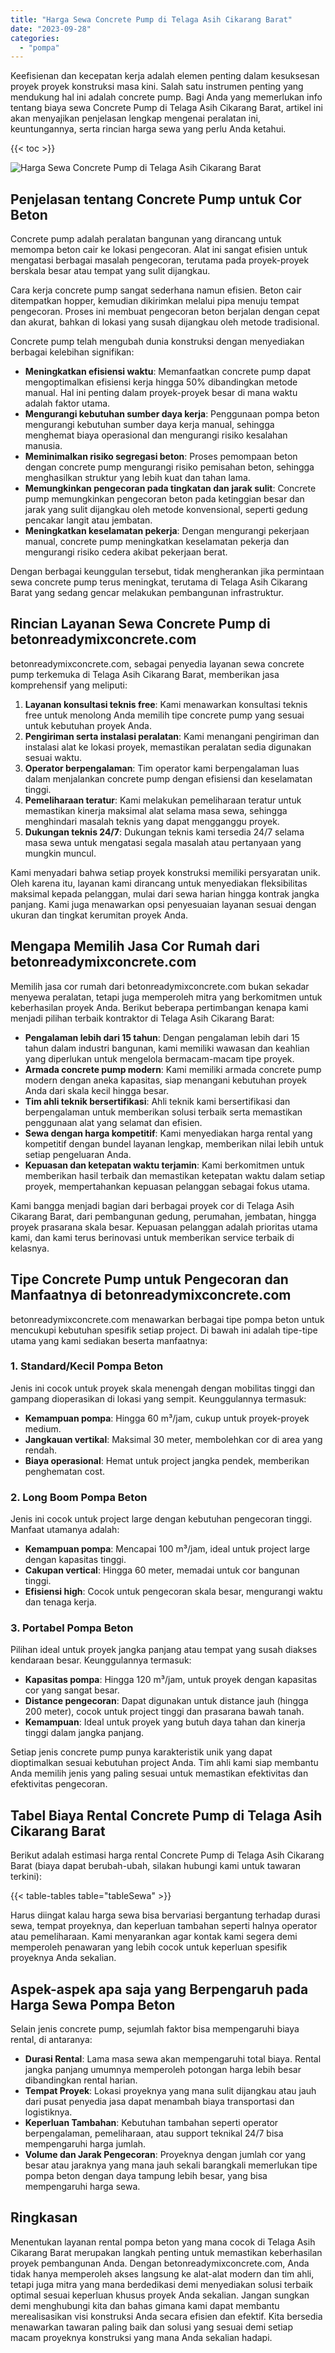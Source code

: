 ```yaml
---
title: "Harga Sewa Concrete Pump di Telaga Asih Cikarang Barat"
date: "2023-09-28"
categories: 
  - "pompa"
---
```


Keefisienan dan kecepatan kerja adalah elemen penting dalam kesuksesan proyek proyek konstruksi masa kini. Salah satu instrumen penting yang mendukung hal ini adalah concrete pump. Bagi Anda yang memerlukan info tentang biaya sewa Concrete Pump di Telaga Asih Cikarang Barat, artikel ini akan menyajikan penjelasan lengkap mengenai peralatan ini, keuntungannya, serta rincian harga sewa yang perlu Anda ketahui.

{{< toc >}}

![Harga Sewa Concrete Pump di Telaga Asih Cikarang Barat](https://betoncor8.github.io/pump/concrete-pump%20(25).png)

## Penjelasan tentang Concrete Pump untuk Cor Beton

Concrete pump adalah peralatan bangunan yang dirancang untuk memompa beton cair ke lokasi pengecoran. Alat ini sangat efisien untuk mengatasi berbagai masalah pengecoran, terutama pada proyek-proyek berskala besar atau tempat yang sulit dijangkau.

Cara kerja concrete pump sangat sederhana namun efisien. Beton cair ditempatkan hopper, kemudian dikirimkan melalui pipa menuju tempat pengecoran. Proses ini membuat pengecoran beton berjalan dengan cepat dan akurat, bahkan di lokasi yang susah dijangkau oleh metode tradisional.

Concrete pump telah mengubah dunia konstruksi dengan menyediakan berbagai kelebihan signifikan:

- **Meningkatkan efisiensi waktu**: Memanfaatkan concrete pump dapat mengoptimalkan efisiensi kerja hingga 50% dibandingkan metode manual. Hal ini penting dalam proyek-proyek besar di mana waktu adalah faktor utama.
- **Mengurangi kebutuhan sumber daya kerja**: Penggunaan pompa beton mengurangi kebutuhan sumber daya kerja manual, sehingga menghemat biaya operasional dan mengurangi risiko kesalahan manusia.
- **Meminimalkan risiko segregasi beton**: Proses pemompaan beton dengan concrete pump mengurangi risiko pemisahan beton, sehingga menghasilkan struktur yang lebih kuat dan tahan lama.
- **Memungkinkan pengecoran pada tingkatan dan jarak sulit**: Concrete pump memungkinkan pengecoran beton pada ketinggian besar dan jarak yang sulit dijangkau oleh metode konvensional, seperti gedung pencakar langit atau jembatan.
- **Meningkatkan keselamatan pekerja**: Dengan mengurangi pekerjaan manual, concrete pump meningkatkan keselamatan pekerja dan mengurangi risiko cedera akibat pekerjaan berat.

Dengan berbagai keunggulan tersebut, tidak mengherankan jika permintaan sewa concrete pump terus meningkat, terutama di Telaga Asih Cikarang Barat yang sedang gencar melakukan pembangunan infrastruktur.

## Rincian Layanan Sewa Concrete Pump di betonreadymixconcrete.com

betonreadymixconcrete.com, sebagai penyedia layanan sewa concrete pump terkemuka di Telaga Asih Cikarang Barat, memberikan jasa komprehensif yang meliputi:

1. **Layanan konsultasi teknis free**: Kami menawarkan konsultasi teknis free untuk menolong Anda memilih tipe concrete pump yang sesuai untuk kebutuhan proyek Anda.
2. **Pengiriman serta instalasi peralatan**: Kami menangani pengiriman dan instalasi alat ke lokasi proyek, memastikan peralatan sedia digunakan sesuai waktu.
3. **Operator berpengalaman**: Tim operator kami berpengalaman luas dalam menjalankan concrete pump dengan efisiensi dan keselamatan tinggi.
4. **Pemeliharaan teratur**: Kami melakukan pemeliharaan teratur untuk memastikan kinerja maksimal alat selama masa sewa, sehingga menghindari masalah teknis yang dapat mengganggu proyek.
5. **Dukungan teknis 24/7**: Dukungan teknis kami tersedia 24/7 selama masa sewa untuk mengatasi segala masalah atau pertanyaan yang mungkin muncul.

Kami menyadari bahwa setiap proyek konstruksi memiliki persyaratan unik. Oleh karena itu, layanan kami dirancang untuk menyediakan fleksibilitas maksimal kepada pelanggan, mulai dari sewa harian hingga kontrak jangka panjang. Kami juga menawarkan opsi penyesuaian layanan sesuai dengan ukuran dan tingkat kerumitan proyek Anda.

## Mengapa Memilih Jasa Cor Rumah dari betonreadymixconcrete.com

Memilih jasa cor rumah dari betonreadymixconcrete.com bukan sekadar menyewa peralatan, tetapi juga memperoleh mitra yang berkomitmen untuk keberhasilan proyek Anda. Berikut beberapa pertimbangan kenapa kami menjadi pilihan terbaik kontraktor di Telaga Asih Cikarang Barat:

- **Pengalaman lebih dari 15 tahun**: Dengan pengalaman lebih dari 15 tahun dalam industri bangunan, kami memiliki wawasan dan keahlian yang diperlukan untuk mengelola bermacam-macam tipe proyek.
- **Armada concrete pump modern**: Kami memiliki armada concrete pump modern dengan aneka kapasitas, siap menangani kebutuhan proyek Anda dari skala kecil hingga besar.
- **Tim ahli teknik bersertifikasi**: Ahli teknik kami bersertifikasi dan berpengalaman untuk memberikan solusi terbaik serta memastikan penggunaan alat yang selamat dan efisien.
- **Sewa dengan harga kompetitif**: Kami menyediakan harga rental yang kompetitif dengan bundel layanan lengkap, memberikan nilai lebih untuk setiap pengeluaran Anda.
- **Kepuasan dan ketepatan waktu terjamin**: Kami berkomitmen untuk memberikan hasil terbaik dan memastikan ketepatan waktu dalam setiap proyek, mempertahankan kepuasan pelanggan sebagai fokus utama.

Kami bangga menjadi bagian dari berbagai proyek cor di Telaga Asih Cikarang Barat, dari pembangunan gedung, perumahan, jembatan, hingga proyek prasarana skala besar. Kepuasan pelanggan adalah prioritas utama kami, dan kami terus berinovasi untuk memberikan service terbaik di kelasnya.

## Tipe Concrete Pump untuk Pengecoran dan Manfaatnya di betonreadymixconcrete.com

betonreadymixconcrete.com menawarkan berbagai tipe pompa beton untuk mencukupi kebutuhan spesifik setiap project. Di bawah ini adalah tipe-tipe utama yang kami sediakan beserta manfaatnya:

### 1\. Standard/Kecil Pompa Beton

Jenis ini cocok untuk proyek skala menengah dengan mobilitas tinggi dan gampang dioperasikan di lokasi yang sempit. Keunggulannya termasuk:

- **Kemampuan pompa**: Hingga 60 m³/jam, cukup untuk proyek-proyek medium.
- **Jangkauan vertikal**: Maksimal 30 meter, membolehkan cor di area yang rendah.
- **Biaya operasional**: Hemat untuk project jangka pendek, memberikan penghematan cost.

### 2\. Long Boom Pompa Beton

Jenis ini cocok untuk project large dengan kebutuhan pengecoran tinggi. Manfaat utamanya adalah:

- **Kemampuan pompa**: Mencapai 100 m³/jam, ideal untuk project large dengan kapasitas tinggi.
- **Cakupan vertical**: Hingga 60 meter, memadai untuk cor bangunan tinggi.
- **Efisiensi high**: Cocok untuk pengecoran skala besar, mengurangi waktu dan tenaga kerja.

### 3\. Portabel Pompa Beton

Pilihan ideal untuk proyek jangka panjang atau tempat yang susah diakses kendaraan besar. Keunggulannya termasuk:

- **Kapasitas pompa**: Hingga 120 m³/jam, untuk proyek dengan kapasitas cor yang sangat besar.
- **Distance pengecoran**: Dapat digunakan untuk distance jauh (hingga 200 meter), cocok untuk project tinggi dan prasarana bawah tanah.
- **Kemampuan**: Ideal untuk proyek yang butuh daya tahan dan kinerja tinggi dalam jangka panjang.

Setiap jenis concrete pump punya karakteristik unik yang dapat dioptimalkan sesuai kebutuhan project Anda. Tim ahli kami siap membantu Anda memilih jenis yang paling sesuai untuk memastikan efektivitas dan efektivitas pengecoran.

## Tabel Biaya Rental Concrete Pump di Telaga Asih Cikarang Barat

Berikut adalah estimasi harga rental Concrete Pump di Telaga Asih Cikarang Barat (biaya dapat berubah-ubah, silakan hubungi kami untuk tawaran terkini):

{{< table-tables table="tableSewa" >}}

Harus diingat kalau harga sewa bisa bervariasi bergantung terhadap durasi sewa, tempat proyeknya, dan keperluan tambahan seperti halnya operator atau pemeliharaan. Kami menyarankan agar kontak kami segera demi memperoleh penawaran yang lebih cocok untuk keperluan spesifik proyeknya Anda sekalian.

## Aspek-aspek apa saja yang Berpengaruh pada Harga Sewa Pompa Beton

Selain jenis concrete pump, sejumlah faktor bisa mempengaruhi biaya rental, di antaranya:

- **Durasi Rental**: Lama masa sewa akan mempengaruhi total biaya. Rental jangka panjang umumnya memperoleh potongan harga lebih besar dibandingkan rental harian.
- **Tempat Proyek**: Lokasi proyeknya yang mana sulit dijangkau atau jauh dari pusat penyedia jasa dapat menambah biaya transportasi dan logistiknya.
- **Keperluan Tambahan**: Kebutuhan tambahan seperti operator berpengalaman, pemeliharaan, atau support teknikal 24/7 bisa mempengaruhi harga jumlah.
- **Volume dan Jarak Pengecoran**: Proyeknya dengan jumlah cor yang besar atau jaraknya yang mana jauh sekali barangkali memerlukan tipe pompa beton dengan daya tampung lebih besar, yang bisa mempengaruhi harga sewa.

## Ringkasan

Menentukan layanan rental pompa beton yang mana cocok di Telaga Asih Cikarang Barat merupakan langkah penting untuk memastikan keberhasilan proyek pembangunan Anda. Dengan betonreadymixconcrete.com, Anda tidak hanya memperoleh akses langsung ke alat-alat modern dan tim ahli, tetapi juga mitra yang mana berdedikasi demi menyediakan solusi terbaik optimal sesuai keperluan khusus proyek Anda sekalian. Jangan sungkan demi menghubungi kita dan bahas gimana kami dapat membantu merealisasikan visi konstruksi Anda secara efisien dan efektif. Kita bersedia menawarkan tawaran paling baik dan solusi yang sesuai demi setiap macam proyeknya konstruksi yang mana Anda sekalian hadapi.
